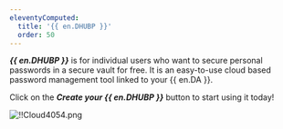 ```yaml
---
eleventyComputed:
  title: '{{ en.DHUBP }}'
  order: 50
---
```

***{{ en.DHUBP }}*** is for individual users who want to secure personal passwords in a secure vault for free. It is an easy-to-use cloud based password management tool linked to your {{ en.DA }}.

Click on the ***Create your {{ en.DHUBP }}*** button to start using it today!

![!!Cloud4054.png](https://webdevolutions.azureedge.net/docs/en/cloud/Cloud4054.png)

